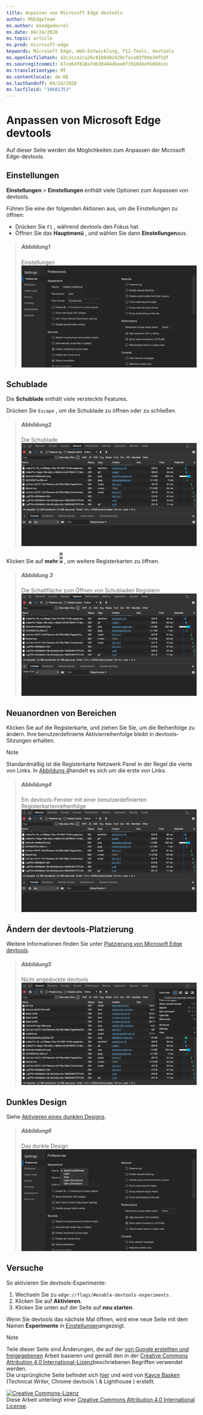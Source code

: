 ```yaml
---
title: Anpassen von Microsoft Edge devtools
author: MSEdgeTeam
ms.author: msedgedevrel
ms.date: 04/24/2020
ms.topic: article
ms.prod: microsoft-edge
keywords: Microsoft Edge, Web-Entwicklung, F12-Tools, devtools
ms.openlocfilehash: 42c1cce2ca26c81b0482429cface83f09e34f5df
ms.sourcegitcommit: 67ce64f810afdb304844bae0f3918d4e9108dcec
ms.translationtype: MT
ms.contentlocale: de-DE
ms.lasthandoff: 04/24/2020
ms.locfileid: "10601353"
---
```

<!-- Copyright Kayce Basques 

   Licensed under the Apache License, Version 2.0 (the "License");
   you may not use this file except in compliance with the License.
   You may obtain a copy of the License at

       https://www.apache.org/licenses/LICENSE-2.0

   Unless required by applicable law or agreed to in writing, software
   distributed under the License is distributed on an "AS IS" BASIS,
   WITHOUT WARRANTIES OR CONDITIONS OF ANY KIND, either express or implied.
   See the License for the specific language governing permissions and
   limitations under the License.  -->





# Anpassen von Microsoft Edge devtools   

  

Auf dieser Seite werden die Möglichkeiten zum Anpassen der Microsoft Edge-devtools.  

## Einstellungen   

**Einstellungen**  >  **Einstellungen** enthält viele Optionen zum Anpassen von devtools.  

Führen Sie eine der folgenden Aktionen aus, um die Einstellungen zu öffnen:  

*   Drücken Sie `F1` , während devtools den Fokus hat.  
*   Öffnen Sie das **Hauptmenü** , und wählen Sie dann **Einstellungen**aus.  

> ##### Abbildung1  
> Einstellungen  
> ![Einstellungen][ImageSettings]  

## Schublade   

Die **Schublade** enthält viele versteckte Features.  

Drücken Sie `Escape` , um die Schublade zu öffnen oder zu schließen.  

> ##### Abbildung2  
> Die Schublade  
> ![Die Schublade][ImageDrawerExample]  

Klicken Sie auf **mehr** ![ ][ImageMoreIcon] , um weitere Registerkarten zu öffnen.  

> ##### Abbildung 3  
> Die Schaltfläche zum Öffnen von Schubladen Registern  
> ![Die Schaltfläche zum Öffnen von Schubladen Registern][ImageMoreDrawerTabs]  

## Neuanordnen von Bereichen   

Klicken Sie auf die Registerkarte, und ziehen Sie Sie, um die Reihenfolge zu ändern.  Ihre benutzerdefinierte Aktivierreihenfolge bleibt in devtools-Sitzungen erhalten.  

> [!NOTE]
> Standardmäßig ist die Registerkarte Netzwerk Panel in der Regel die vierte von Links.  In [Abbildung 4](#figure-4)handelt es sich um die erste von Links.  

> ##### Abbildung4  
> Ein devtools-Fenster mit einer benutzerdefinierten Registerkartenreihenfolge    
> ![Ein devtools-Fenster mit einer benutzerdefinierten Registerkartenreihenfolge][ImageCustomTabOrdering]  

## Ändern der devtools-Platzierung   

Weitere Informationen finden Sie unter [Platzierung von Microsoft Edge devtools][DevToolsPlacement].  

> ##### Abbildung5  
> Nicht angedockte devtools  
> ![Nicht angedockte devtools][ImageUndock]  

## Dunkles Design   

Siehe [Aktivieren eines dunklen Designs][DarkTheme].  

> ##### Abbildung6  
> Das dunkle Design  
> ![Das dunkle Design][ImageDarkTheme]  

## Versuche   

So aktivieren Sie devtools-Experimente:  

1.  Wechseln Sie zu `edge://flags/#enable-devtools-experiments` .  
1.  Klicken Sie auf **Aktivieren**.  
1.  Klicken Sie unten auf der Seite auf **neu starten**.  

Wenn Sie devtools das nächste Mal öffnen, wird eine neue Seite mit dem Namen **Experimente** in [Einstellungen](#settings)angezeigt.  

   

  

<!-- image links -->  

[ImageMoreIcon]: /microsoft-edge/devtools-guide-chromium/media/more-icon.msft.png  

[ImageSettings]: /microsoft-edge/devtools-guide-chromium/media/customize-settings-preferences.msft.png "Abbildung 1: Einstellungen"  
[ImageDrawerExample]: /microsoft-edge/devtools-guide-chromium/media/customize-drawer-open.msft.png "Abbildung 2: die Schublade"  
[ImageMoreDrawerTabs]: /microsoft-edge/devtools-guide-chromium/media/customize-drawer-open-more-tools.msft.png "Abbildung 3: die Schaltfläche zum Öffnen von Schubladen Registern"  
[ImageCustomTabOrdering]: /microsoft-edge/devtools-guide-chromium/media/customize-network-first-position.msft.png "Abbildung 4: ein devtools-Fenster mit einer benutzerdefinierten Registerkartenreihenfolge"  
[ImageUndock]: /microsoft-edge/devtools-guide-chromium/media/customize-dev-tools-dock-side.msft.png "Abbildung 5: nicht angedockte devtools"  
[ImageDarkTheme]: /microsoft-edge/devtools-guide-chromium/media/customize-settings-appearance-theme.msft.png "Abbildung 6: das dunkle Design"  

<!-- links -->  

[DevToolsPlacement]: /microsoft-edge/devtools-guide-chromium/customize/placement "Ändern der Platzierung von Microsoft Edge devtools (abdocken, docken an den unteren Rand, docken nach links)"  
[DarkTheme]: /microsoft-edge/devtools-guide-chromium/customize/dark-theme "Aktivieren des dunklen Designs in Microsoft Edge devtools"  

> [!NOTE]
> Teile dieser Seite sind Änderungen, die auf der [von Google erstellten und freigegebenen][GoogleSitePolicies] Arbeit basieren und gemäß den in der [Creative Commons Attribution 4,0 International-Lizenz][CCA4IL]beschriebenen Begriffen verwendet werden.  
> Die ursprüngliche Seite befindet sich [hier](https://developers.google.com/web/tools/chrome-devtools/customize/index) und wird von [Kayce Basken][KayceBasques] (Technical Writer, Chrome devtools \ & Lighthouse \) erstellt.  

[![Creative Commons-Lizenz][CCby4Image]][CCA4IL]  
Diese Arbeit unterliegt einer [Creative Commons Attribution 4.0 International License][CCA4IL].  

[CCA4IL]: https://creativecommons.org/licenses/by/4.0  
[CCby4Image]: https://i.creativecommons.org/l/by/4.0/88x31.png  
[GoogleSitePolicies]: https://developers.google.com/terms/site-policies  
[KayceBasques]: https://developers.google.com/web/resources/contributors/kaycebasques  

